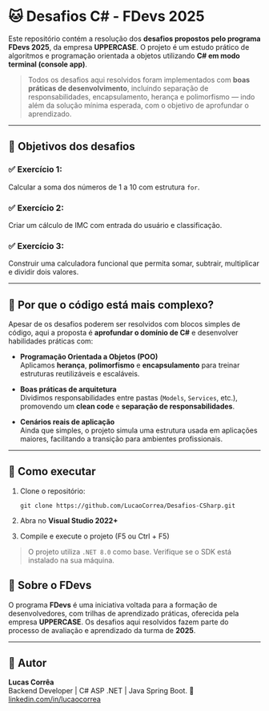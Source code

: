 # 🐱 Desafios C# - FDevs 2025

Este repositório contém a resolução dos **desafios propostos pelo programa FDevs 2025**, da empresa **UPPERCASE**. O projeto é um estudo prático de algoritmos e programação orientada a objetos utilizando **C# em modo terminal (console app)**.

> Todos os desafios aqui resolvidos foram implementados com **boas práticas de desenvolvimento**, incluindo separação de responsabilidades, encapsulamento, herança e polimorfismo — indo além da solução mínima esperada, com o objetivo de aprofundar o aprendizado.

---
## 🦁 Objetivos dos desafios

### ✅ **Exercício 1:**

Calcular a soma dos números de 1 a 10 com estrutura `for`.

### ✅ **Exercício 2:**

Criar um cálculo de IMC com entrada do usuário e classificação.

### ✅ **Exercício 3:**

Construir uma calculadora funcional que permita somar, subtrair, multiplicar e dividir dois valores.

----------

## 🦊 Por que o código está mais complexo?

Apesar de os desafios poderem ser resolvidos com blocos simples de código, aqui a proposta é **aprofundar o domínio de C#** e desenvolver habilidades práticas com:

-   **Programação Orientada a Objetos (POO)**  
    Aplicamos **herança**, **polimorfismo** e **encapsulamento** para treinar estruturas reutilizáveis e escaláveis.
    
-   **Boas práticas de arquitetura**  
    Dividimos responsabilidades entre pastas (`Models`, `Services`, etc.), promovendo um **clean code** e **separação de responsabilidades**.
    
-   **Cenários reais de aplicação**  
    Ainda que simples, o projeto simula uma estrutura usada em aplicações maiores, facilitando a transição para ambientes profissionais.
    

----------

## 🐸 Como executar

1.  Clone o repositório:
    
    `git clone https://github.com/LucaoCorrea/Desafios-CSharp.git` 
    
3.  Abra no **Visual Studio 2022+**
    
4.  Compile e execute o projeto (F5 ou Ctrl + F5)
    

> O projeto utiliza `.NET 8.0` como base. Verifique se o SDK está instalado na sua máquina.

## 🐢 Sobre o FDevs

O programa **FDevs** é uma iniciativa voltada para a formação de desenvolvedores, com trilhas de aprendizado práticas, oferecida pela empresa **UPPERCASE**. Os desafios aqui resolvidos fazem parte do processo de avaliação e aprendizado da turma de **2025**.

----------

## 🐻 Autor

**Lucas Corrêa**  
Backend Developer | C# ASP .NET | Java Spring Boot.
🔗 [linkedin.com/in/lucaocorrea](https://www.linkedin.com/in/lucas-corr%C3%AAa-dev/)

